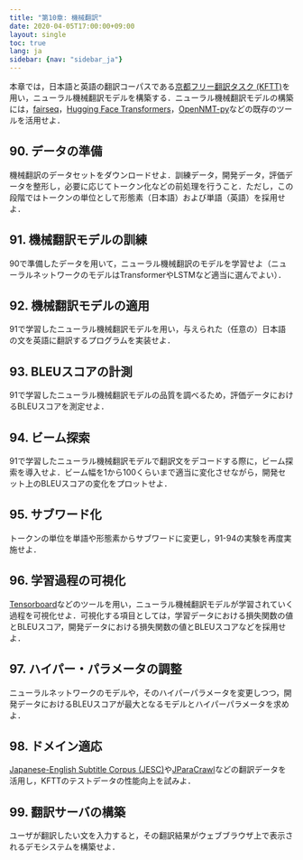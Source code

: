 ```yaml
---
title: "第10章: 機械翻訳"
date: 2020-04-05T17:00:00+09:00
layout: single
toc: true
lang: ja
sidebar: {nav: "sidebar_ja"}
---
```


本章では，日本語と英語の翻訳コーパスである[京都フリー翻訳タスク (KFTT)](http://www.phontron.com/kftt/index-ja.html)を用い，ニューラル機械翻訳モデルを構築する．ニューラル機械翻訳モデルの構築には，[fairseq](https://github.com/pytorch/fairseq)，[Hugging Face Transformers](https://github.com/huggingface/transformers)，[OpenNMT-py](https://github.com/OpenNMT/OpenNMT-py)などの既存のツールを活用せよ．

## 90. データの準備

機械翻訳のデータセットをダウンロードせよ．訓練データ，開発データ，評価データを整形し，必要に応じてトークン化などの前処理を行うこと．ただし，この段階ではトークンの単位として形態素（日本語）および単語（英語）を採用せよ．

## 91. 機械翻訳モデルの訓練

90で準備したデータを用いて，ニューラル機械翻訳のモデルを学習せよ（ニューラルネットワークのモデルはTransformerやLSTMなど適当に選んでよい）．

## 92. 機械翻訳モデルの適用

91で学習したニューラル機械翻訳モデルを用い，与えられた（任意の）日本語の文を英語に翻訳するプログラムを実装せよ．

## 93. BLEUスコアの計測

91で学習したニューラル機械翻訳モデルの品質を調べるため，評価データにおけるBLEUスコアを測定せよ．

## 94. ビーム探索

91で学習したニューラル機械翻訳モデルで翻訳文をデコードする際に，ビーム探索を導入せよ．ビーム幅を1から100くらいまで適当に変化させながら，開発セット上のBLEUスコアの変化をプロットせよ．

## 95. サブワード化

トークンの単位を単語や形態素からサブワードに変更し，91-94の実験を再度実施せよ．

## 96. 学習過程の可視化

[Tensorboard](https://www.tensorflow.org/tensorboard)などのツールを用い，ニューラル機械翻訳モデルが学習されていく過程を可視化せよ．可視化する項目としては，学習データにおける損失関数の値とBLEUスコア，開発データにおける損失関数の値とBLEUスコアなどを採用せよ．

## 97. ハイパー・パラメータの調整

ニューラルネットワークのモデルや，そのハイパーパラメータを変更しつつ，開発データにおけるBLEUスコアが最大となるモデルとハイパーパラメータを求めよ．

## 98. ドメイン適応

[Japanese-English Subtitle Corpus (JESC)](https://nlp.stanford.edu/projects/jesc/index_ja.html)や[JParaCrawl](http://www.kecl.ntt.co.jp/icl/lirg/jparacrawl/)などの翻訳データを活用し，KFTTのテストデータの性能向上を試みよ．

## 99. 翻訳サーバの構築

ユーザが翻訳したい文を入力すると，その翻訳結果がウェブブラウザ上で表示されるデモシステムを構築せよ．
